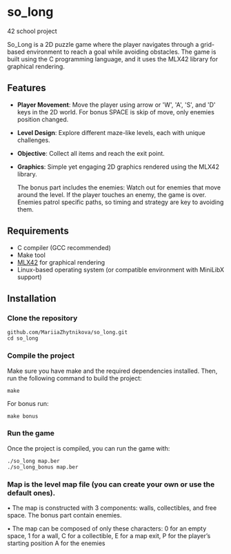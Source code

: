 # so_long
42 school project

So_Long is a 2D puzzle game where the player navigates through a grid-based environment to reach a goal while avoiding obstacles. The game is built using the C programming language, and it uses the MLX42 library for graphical rendering.

## Features

- **Player Movement**: Move the player using arrow or 'W', 'A', 'S', and 'D' keys in the 2D world. For bonus SPACE is skip of move, only enemies position changed.
- **Level Design**: Explore different maze-like levels, each with unique challenges.
- **Objective**: Collect all items and reach the exit point.
- **Graphics**: Simple yet engaging 2D graphics rendered using the MLX42 library.

  The bonus part includes the enemies: Watch out for enemies that move around the level. If the player touches an enemy, the game is over. Enemies patrol specific paths, so timing and strategy are key to avoiding them.

## Requirements

- C compiler (GCC recommended)
- Make tool
- [MLX42](https://github.com/codam-coding-college/MLX42) for graphical rendering
- Linux-based operating system (or compatible environment with MiniLibX support)

## Installation

### Clone the repository

    github.com/MariiaZhytnikova/so_long.git
    cd so_long

### Compile the project

Make sure you have make and the required dependencies installed. Then, run the following command to build the project:

    make

For bonus run:

    make bonus

### Run the game

Once the project is compiled, you can run the game with:

    ./so_long map.ber
    ./so_long_bonus map.ber

### Map is the level map file (you can create your own or use the default ones).

• The map is constructed with 3 components: walls, collectibles, and free space.
  The bonus part contain enemies.
  
• The map can be composed of only these characters:
    0 for an empty space,
    1 for a wall,
    C for a collectible,
    E for a map exit,
    P for the player’s starting position
    A for the enemies

